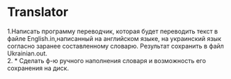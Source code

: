 # Translator

1.Написать программу переводчик, которая будет переводить текст
в файле English.in,написанный на английском языке, на украинский
язык согласно заранее составленному словарю. Результат
сохранить в файл Ukrainian.out.</br>
2. * Сделать ф-ю ручного наполнения словаря и возможность его
сохранения на диск.
